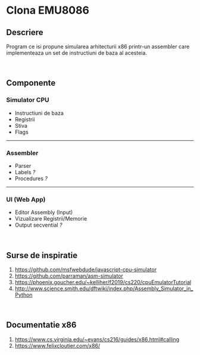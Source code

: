 # Clona **EMU8086**


## **Descriere**

Program ce isi propune simularea arhitecturii x86 printr-un assembler care implementeaza un set de instructiuni de baza al acesteia.

<br>

## **Componente**

### Simulator CPU
- Instructiuni de baza
- Registrii
- Stiva
- Flags
---
### Assembler
- Parser
- Labels *?*
- Procedures *?*
---
### UI (Web App)
- Editor Assembly (Input)
- Vizualizare Registrii/Memorie
- Output secvential *?*

<br>

## **Surse de inspiratie**
1. https://github.com/msfwebdude/javascript-cpu-simulator
2. https://github.com/parraman/asm-simulator
3. https://phoenix.goucher.edu/~kelliher/f2019/cs220/cpuEmulatorTutorial
4. http://www.science.smith.edu/dftwiki/index.php/Assembly_Simulator_in_Python

<br>

## **Documentatie x86**
1. https://www.cs.virginia.edu/~evans/cs216/guides/x86.html#calling
2. https://www.felixcloutier.com/x86/